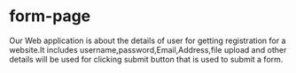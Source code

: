 # form-page
Our Web application is about the details of user for getting registration for a website.It includes username,password,Email,Address,file upload and other details will be used for clicking submit button that is used to submit a form.
